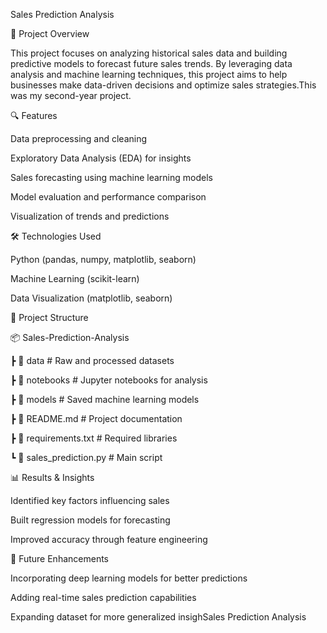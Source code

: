 Sales Prediction Analysis

📌 Project Overview

This project focuses on analyzing historical sales data and building predictive models to forecast future sales trends. By leveraging data analysis and machine learning techniques, 
this project aims to help businesses make data-driven decisions and optimize sales strategies.This was my second-year project.

🔍 Features

Data preprocessing and cleaning

Exploratory Data Analysis (EDA) for insights

Sales forecasting using machine learning models

Model evaluation and performance comparison

Visualization of trends and predictions

🛠️ Technologies Used

Python (pandas, numpy, matplotlib, seaborn)

Machine Learning (scikit-learn)

Data Visualization (matplotlib, seaborn)


📂 Project Structure

📦 Sales-Prediction-Analysis

 ┣ 📂 data             # Raw and processed datasets
 
 ┣ 📂 notebooks        # Jupyter notebooks for analysis
 
 ┣ 📂 models           # Saved machine learning models
 
 ┣ 📜 README.md        # Project documentation
 
 ┣ 📜 requirements.txt # Required libraries
 
 ┗ 📜 sales_prediction.py # Main script
 
📊 Results & Insights

Identified key factors influencing sales

Built regression models for forecasting

Improved accuracy through feature engineering

🔮 Future Enhancements

Incorporating deep learning models for better predictions

Adding real-time sales prediction capabilities

Expanding dataset for more generalized insighSales Prediction Analysis



